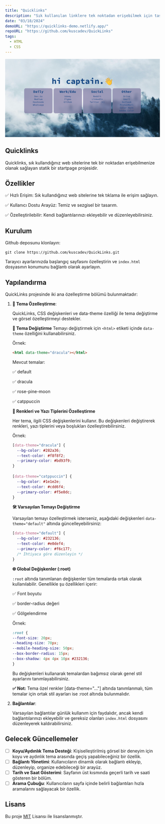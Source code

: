 ```yaml
---
title: "Quicklinks"
description: "Sık kullanılan linklere tek noktadan erişebilmek için tasarlanmış statik startpage."
date: "03/18/2024"
demoURL: "https://quicklinks-demo.netlify.app/"
repoURL: "https://github.com/kuscadev/QuickLinks"
tags:
  - HTML
  - CSS
---
```


![Quicklinks](./screenshot.webp)

## Quicklinks

Quicklinks, sık kullandığınız web sitelerine tek bir noktadan erişebilmenize olanak sağlayan statik bir startpage projesidir.

## Özellikler

✅ Hızlı Erişim: Sık kullandığınız web sitelerine tek tıklama ile erişim sağlayın.

✅ Kullanıcı Dostu Arayüz: Temiz ve sezgisel bir tasarım.

✅ Özelleştirilebilir: Kendi bağlantılarınızı ekleyebilir ve düzenleyebilirsiniz.

## Kurulum

Github deposunu klonlayın:

```
git clone https://github.com/kuscadev/QuickLinks.git
```

Tarayıcı ayarlarınızda başlangıç sayfasını özelleştirin ve `index.html` dosyasının konumunu bağlantı olarak ayarlayın.

## Yapılandırma

QuickLinks projesinde iki ana özelleştirme bölümü bulunmaktadır:

1. **🎨 Tema Özelleştirme**:

   QuickLinks, CSS değişkenleri ve data-theme özelliği ile tema değiştirme ve görsel özelleştirmeyi destekler.

   **🔄 Tema Değiştirme**
   Temayı değiştirmek için `<html>` etiketi içinde `data-theme` özelliğini kullanabilirsiniz.

   Örnek:

   ```html
   <html data-theme="dracula"></html>
   ```

   Mevcut temalar:

   ✅ default
   
   ✅ dracula

   ✅ rose-pine-moon

   ✅ catppuccin

   **🎯 Renkleri ve Yazı Tiplerini Özelleştirme**

   Her tema, ilgili CSS değişkenlerini kullanır. Bu değişkenleri değiştirerek renkleri, yazı tiplerini veya boşlukları özelleştirebilirsiniz.

   Örnek:

   ```css
   [data-theme="dracula"] {
     --bg-color: #282a36;
     --text-color: #f8f8f2;
     --primary-color: #bd93f9;
   }

   [data-theme="catppuccin"] {
     --bg-color: #1e1e2e;
     --text-color: #cdd6f4;
     --primary-color: #f5e0dc;
   }
   ```

   **🛠 Varsayılan Temayı Değiştirme**

   Varsayılan temayı özelleştirmek isterseniz, aşağıdaki değişkenleri `data-theme="default"` altında güncelleyebilirsiniz:

   ```css
   [data-theme="default"] {
     --bg-color: #232136;
     --text-color: #e0def4;
     --primary-color: #f6c177;
     /* İhtiyaca göre düzenleyin */
   }
   ```

    **🌐 Global Değişkenler (:root)**
    
    `:root` altında tanımlanan değişkenler tüm temalarda ortak olarak kullanılabilir. Genellikle şu özellikleri içerir:

    ✅ Font boyutu
    
    ✅ border-radius değeri
    
    ✅ Gölgelendirme

    Örnek:
    ```css
    :root {
    --font-size: 20px;
    --heading-size: 70px;
    --mobile-heading-size: 50px;
    --box-border-radius: 15px;
    --box-shadow: 4px 4px 10px #232136;
    }
    ```

    Bu değişkenleri kullanarak temalardan bağımsız olarak genel stil ayarlarını tanımlayabilirsiniz.
    
    **✅ Not:** Tema özel renkler [data-theme="..."] altında tanımlanmalı, tüm temalar için ortak stil ayarları ise :root altında bulunmalıdır.
2. **Bağlantılar**:

   Varsayılan bağlantılar günlük kullanım için faydalıdır, ancak kendi bağlantılarınızı ekleyebilir ve gereksiz olanları `index.html` dosyasını düzenleyerek kaldırabilirsiniz.

## Gelecek Güncellemeler

- [ ] **Koyu/Aydınlık Tema Desteği**: Kişiselleştirilmiş görsel bir deneyim için koyu ve aydınlık tema arasında geçiş yapabileceğiniz bir özellik.
- [ ] **Bağlantı Yönetimi**: Kullanıcıların dinamik olarak bağlantı ekleyip, düzenleyip, organize edebileceği bir arayüz.
- [ ] **Tarih ve Saat Gösterimi**: Sayfanın üst kısmında geçerli tarih ve saati gösteren bir bölüm.
- [ ] **Arama Çubuğu**: Kullanıcıların sayfa içinde belirli bağlantıları hızla aramalarını sağlayacak bir özellik.

## Lisans

Bu proje [MIT](https://opensource.org/license/mit) Lisansı ile lisanslanmıştır.
